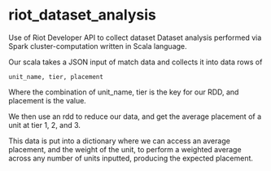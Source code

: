 # riot_dataset_analysis

Use of Riot Developer API to collect dataset
Dataset analysis performed via Spark cluster-computation written in Scala language.



Our scala takes a JSON input of match data and collects it into data rows of

  ```unit_name, tier, placement```
  
  
  Where the combination of unit_name, tier is the key for our RDD, and placement is the value. 
  
  
We then use an rdd to reduce our data, and get the average placement of a unit at tier 1, 2, and 3.

This data is put into a dictionary where we can access an average placement, and the weight of the unit, to perform a weighted average across any number of units inputted, producing the expected placement.

